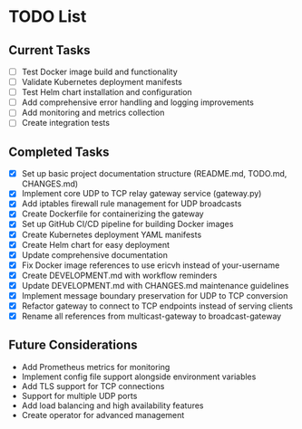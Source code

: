 # TODO List

## Current Tasks

- [ ] Test Docker image build and functionality
- [ ] Validate Kubernetes deployment manifests
- [ ] Test Helm chart installation and configuration
- [ ] Add comprehensive error handling and logging improvements
- [ ] Add monitoring and metrics collection
- [ ] Create integration tests

## Completed Tasks

- [x] Set up basic project documentation structure (README.md, TODO.md, CHANGES.md)
- [x] Implement core UDP to TCP relay gateway service (gateway.py)
- [x] Add iptables firewall rule management for UDP broadcasts
- [x] Create Dockerfile for containerizing the gateway
- [x] Set up GitHub CI/CD pipeline for building Docker images
- [x] Create Kubernetes deployment YAML manifests
- [x] Create Helm chart for easy deployment
- [x] Update comprehensive documentation
- [x] Fix Docker image references to use ericvh instead of your-username
- [x] Create DEVELOPMENT.md with workflow reminders
- [x] Update DEVELOPMENT.md with CHANGES.md maintenance guidelines
- [x] Implement message boundary preservation for UDP to TCP conversion
- [x] Refactor gateway to connect to TCP endpoints instead of serving clients
- [x] Rename all references from multicast-gateway to broadcast-gateway

## Future Considerations

- Add Prometheus metrics for monitoring
- Implement config file support alongside environment variables
- Add TLS support for TCP connections
- Support for multiple UDP ports
- Add load balancing and high availability features
- Create operator for advanced management
